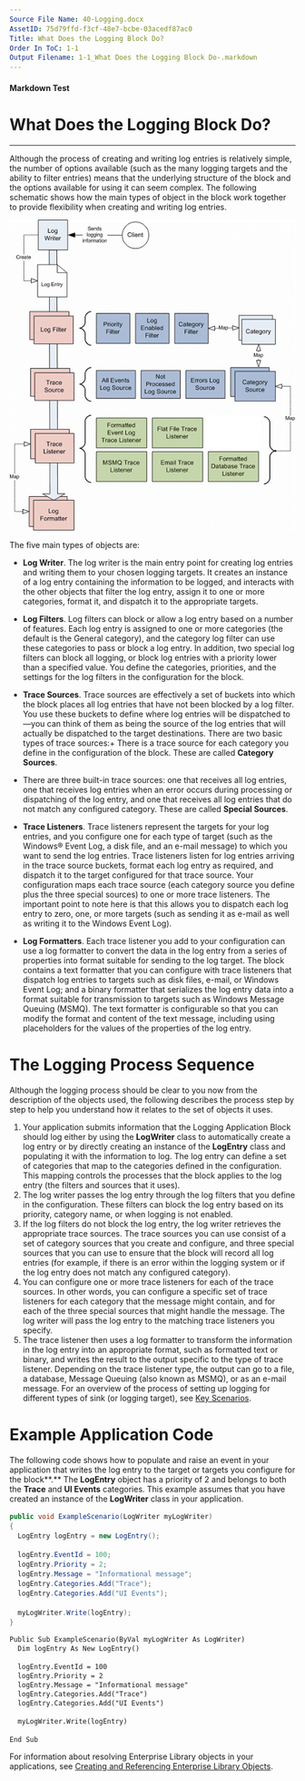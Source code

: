 ```yaml
---
Source File Name: 40-Logging.docx
AssetID: 75d79ffd-f3cf-48e7-bcbe-03acedf87ac0
Title: What Does the Logging Block Do?
Order In ToC: 1-1
Output Filename: 1-1_What Does the Logging Block Do-.markdown
---
```


#### Markdown Test ####
# What Does the Logging Block Do? #
----------

Although the process of creating and writing log entries is relatively simple, the number of options available (such as the many logging targets and the ability to filter entries) means that the underlying structure of the block and the options available for using it can seem complex. The following schematic shows how the main types of object in the block work together to provide flexibility when creating and writing log entries.  

![](images/35b1de0f-696a-46eb-8d11-7791841a648c.png)  

The five main types of objects are:  
+ **Log Writer**. The log writer is the main entry point for creating log entries and writing them to your chosen logging targets. It creates an instance of a log entry containing the information to be logged, and interacts with the other objects that filter the log entry, assign it to one or more categories, format it, and dispatch it to the appropriate targets. 
+ **Log Filters**. Log filters can block or allow a log entry based on a number of features. Each log entry is assigned to one or more categories (the default is the General category), and the category log filter can use these categories to pass or block a log entry. In addition, two special log filters can block all logging, or block log entries with a priority lower than a specified value. You define the categories, priorities, and the settings for the log filters in the configuration for the block.
+ **Trace Sources**. Trace sources are effectively a set of buckets into which the block places all log entries that have not been blocked by a log filter. You use these buckets to define where log entries will be dispatched to—you can think of them as being the source of the log entries that will actually be dispatched to the target destinations. There are two basic types of trace sources:+ There is a trace source for each category you define in the configuration of the block. These are called **Category Sources**.
+ There are three built-in trace sources: one that receives all log entries, one that receives log entries when an error occurs during processing or dispatching of the log entry, and one that receives all log entries that do not match any configured category. These are called **Special Sources**.

+ **Trace Listeners**. Trace listeners represent the targets for your log entries, and you configure one for each type of target (such as the Windows® Event Log, a disk file, and an e-mail message) to which you want to send the log entries. Trace listeners listen for log entries arriving in the trace source buckets, format each log entry as required, and dispatch it to the target configured for that trace source. Your configuration maps each trace source (each category source you define plus the three special sources) to one or more trace listeners. The important point to note here is that this allows you to dispatch each log entry to zero, one, or more targets (such as sending it as e-mail as well as writing it to the Windows Event Log).
+ **Log Formatters**. Each trace listener you add to your configuration can use a log formatter to convert the data in the log entry from a series of properties into format suitable for sending to the log target. The block contains a text formatter that you can configure with trace listeners that dispatch log entries to targets such as disk files, e-mail, or Windows Event Log; and a binary formatter that serializes the log entry data into a format suitable for transmission to targets such as Windows Message Queuing (MSMQ).  The text formatter is configurable so that you can modify the format and content of the text message, including using placeholders for the values of the properties of the log entry.

# The Logging Process Sequence #
Although the logging process should be clear to you now from the description of the objects used, the following describes the process step by step to help you understand how it relates to the set of objects it uses.  
1. Your application submits information that the Logging Application Block should log either by using the **LogWriter** class to automatically create a log entry or by directly creating an instance of the **LogEntry** class and populating it with the information to log. The log entry can define a set of categories that map to the categories defined in the configuration. This mapping controls the processes that the block applies to the log entry (the filters and sources that it uses).  
2. The log writer passes the log entry through the log filters that you define in the configuration. These filters can block the log entry based on its priority, category name, or when logging is not enabled.
3. If the log filters do not block the log entry, the log writer retrieves the appropriate trace sources. The trace sources you can use consist of a set of category sources that you create and configure, and three special sources that you can use to ensure that the  block will record all log entries (for example, if there is an error within the logging system or if the log entry does not match any configured category). 
4. You can configure one or more trace listeners for each of the trace sources. In other words, you can configure a specific set of trace listeners for each category that the message might contain, and for each of the three special sources that might handle the message. The log writer will pass the log entry to the matching trace listeners you specify. 
5. The trace listener then uses a log formatter to transform the information in the log entry into an appropriate format, such as formatted text or binary, and writes the result to the output specific to the type of trace listener. Depending on the trace listener type, the output can go to a file, a database, Message Queuing (also known as MSMQ), or as an e-mail message.
For an overview of the process of setting up logging for different types of sink (or logging target), see <a href="test-markdown_33d9998d-fa92-40b4-be49-7e28a72bd22c.html" xmlns:dt="uuid:C2F41010-65B3-11d1-A29F-00AA00C14882" xmlns:xlink="http://www.w3.org/1999/xlink" xmlns:MSHelp="http://msdn.microsoft.com/mshelp">Key Scenarios</a>.  

# Example Application Code #
<a name="intro_examplecode" href="#" xmlns:xlink="http://www.w3.org/1999/xlink"><span /></a>The following code shows how to populate and raise an event in your application that writes the log entry to the target or targets you configure for the block**.** The **LogEntry** object has a priority of 2 and belongs to both the **Trace** and **UI Events** categories. This example assumes that you have created an instance of the **LogWriter** class in your application.  

```csharp
public void ExampleScenario(LogWriter myLogWriter)
{
  LogEntry logEntry = new LogEntry();

  logEntry.EventId = 100;
  logEntry.Priority = 2;
  logEntry.Message = "Informational message";
  logEntry.Categories.Add("Trace");
  logEntry.Categories.Add("UI Events");

  myLogWriter.Write(logEntry);
}
```


```visualbasic
Public Sub ExampleScenario(ByVal myLogWriter As LogWriter)
  Dim logEntry As New LogEntry()

  logEntry.EventId = 100
  logEntry.Priority = 2
  logEntry.Message = "Informational message"
  logEntry.Categories.Add("Trace")
  logEntry.Categories.Add("UI Events")

  myLogWriter.Write(logEntry)

End Sub
```

For information about resolving Enterprise Library objects in your applications, see <a href="test-markdown_bfd186b8-9a32-477a-bee7-14742ba1ca42.html" xmlns:dt="uuid:C2F41010-65B3-11d1-A29F-00AA00C14882" xmlns:xlink="http://www.w3.org/1999/xlink" xmlns:MSHelp="http://msdn.microsoft.com/mshelp">Creating and Referencing Enterprise Library Objects</a>.  

